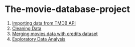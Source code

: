 # The-movie-database-project

1. [Importing data from TMDB API](https://github.com/rohanj98/The-movie-database-project/blob/main/01_Importing_API_JSON_Movies.ipynb)
2. [Cleaning Data](https://github.com/rohanj98/The-movie-database-project/blob/main/02_Cleaning_Data_Movies.ipynb)
3. [Merging movies data with credits dataset](https://github.com/rohanj98/The-movie-database-project/blob/main/03_Merging_Movies.ipynb)
4. [Exploratory Data Analysis](https://github.com/rohanj98/The-movie-database-project/blob/main/04_Explanatory_Analysis_Movies.ipynb)
